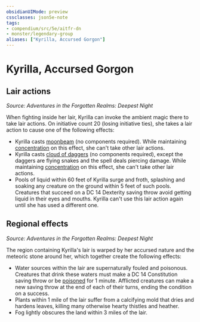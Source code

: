 ```yaml
---
obsidianUIMode: preview
cssclasses: json5e-note
tags:
- compendium/src/5e/aitfr-dn
- monster/legendary-group
aliases: ["Kyrilla, Accursed Gorgon"]
---
```

# Kyrilla, Accursed Gorgon

## Lair actions
_Source: Adventures in the Forgotten Realms: Deepest Night_

When fighting inside her lair, Kyrilla can invoke the ambient magic there to take lair actions. On initiative count 20 (losing initiative ties), she takes a lair action to cause one of the following effects:

- Kyrilla casts [moonbeam](2-Mechanics/CLI/spells/moonbeam.md) (no components required). While maintaining [concentration](2-Mechanics/CLI/rules/conditions.md#Concentration) on this effect, she can't take other lair actions.  
- Kyrilla casts [cloud of daggers](2-Mechanics/CLI/spells/cloud-of-daggers.md) (no components required), except the daggers are flying snakes and the spell deals piercing damage. While maintaining [concentration](2-Mechanics/CLI/rules/conditions.md#Concentration) on this effect, she can't take other lair actions.  
- Pools of liquid within 60 feet of Kyrilla surge and froth, splashing and soaking any creature on the ground within 5 feet of such pools. Creatures that succeed on a DC 14 Dexterity saving throw avoid getting liquid in their eyes and mouths. Kyrilla can't use this lair action again until she has used a different one.  

## Regional effects
_Source: Adventures in the Forgotten Realms: Deepest Night_

The region containing Kyrilla's lair is warped by her accursed nature and the meteoric stone around her, which together create the following effects:

- Water sources within the lair are supernaturally fouled and poisonous. Creatures that drink these waters must make a DC 14 Constitution saving throw or be [poisoned](2-Mechanics/CLI/rules/conditions.md#Poisoned) for 1 minute. Afflicted creatures can make a new saving throw at the end of each of their turns, ending the condition on a success.  
- Plants within 1 mile of the lair suffer from a calcifying mold that dries and hardens leaves, killing many otherwise hearty thistles and heather.  
- Fog lightly obscures the land within 3 miles of the lair.